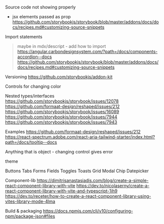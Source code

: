 Source code not showing properly

- jsx elements passed as prop
  https://github.com/storybookjs/storybook/blob/master/addons/docs/docs/recipes.md#customizing-source-snippets

Import statements

> maybe in mdx/descript - add how to import
> https://angular.carbondesignsystem.com/?path=/docs/components-accordion--docs
> https://github.com/storybookjs/storybook/blob/master/addons/docs/docs/recipes.md#customizing-source-snippets

Versioning
https://github.com/storybookjs/addon-kit

Controls for changing color

Nested types/interfaces
https://github.com/storybookjs/storybook/issues/12078
https://github.com/formaat-design/reshaped/issues/212
https://github.com/storybookjs/storybook/issues/16089
https://github.com/storybookjs/storybook/issues/7944
https://github.com/storybookjs/storybook/issues/7943

Examples
https://github.com/formaat-design/reshaped/issues/212
https://react-spectrum.adobe.com/react-aria-tailwind-starter/index.html?path=/docs/tooltip--docs

Anything that is object - changing control gives error

theme

Buttons
Tabs
Forms
Fields
Toggles
Toasts
Grid
Modal
Chip
Datepicker

Component-lib
https://dimitrisanastasiadis.com/blog/create-a-simple-react-component-library-with-vite
https://dev.to/nicolaserny/create-a-react-component-library-with-vite-and-typescript-1ih9
https://dev.to/receter/how-to-create-a-react-component-library-using-vites-library-mode-4lma

Build & packaging
https://docs.npmjs.com/cli/v10/configuring-npm/package-json#files
